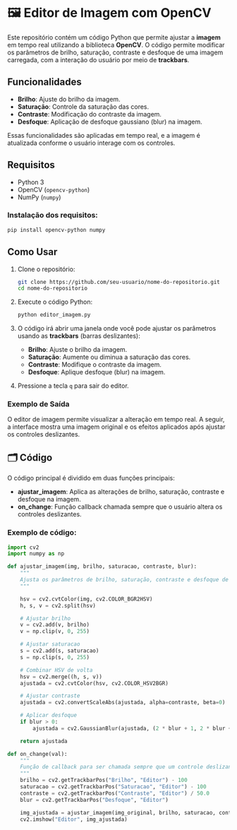 # 🖼 Editor de Imagem com OpenCV

Este repositório contém um código Python que permite ajustar a **imagem** em tempo real utilizando a biblioteca **OpenCV**. O código permite modificar os parâmetros de brilho, saturação, contraste e desfoque de uma imagem carregada, com a interação do usuário por meio de **trackbars**.

## Funcionalidades

- **Brilho**: Ajuste do brilho da imagem.
- **Saturação**: Controle da saturação das cores.
- **Contraste**: Modificação do contraste da imagem.
- **Desfoque**: Aplicação de desfoque gaussiano (blur) na imagem.

Essas funcionalidades são aplicadas em tempo real, e a imagem é atualizada conforme o usuário interage com os controles.

## Requisitos

- Python 3
- OpenCV (`opencv-python`)
- NumPy (`numpy`)

### Instalação dos requisitos:

```bash
pip install opencv-python numpy
```

## Como Usar

1. Clone o repositório:

    ```bash
    git clone https://github.com/seu-usuario/nome-do-repositorio.git
    cd nome-do-repositorio
    ```

2. Execute o código Python:

    ```bash
    python editor_imagem.py
    ```

3. O código irá abrir uma janela onde você pode ajustar os parâmetros usando as **trackbars** (barras deslizantes):
   - **Brilho**: Ajuste o brilho da imagem.
   - **Saturação**: Aumente ou diminua a saturação das cores.
   - **Contraste**: Modifique o contraste da imagem.
   - **Desfoque**: Aplique desfoque (blur) na imagem.

4. Pressione a tecla `q` para sair do editor.

### Exemplo de Saída

O editor de imagem permite visualizar a alteração em tempo real. A seguir, a interface mostra uma imagem original e os efeitos aplicados após ajustar os controles deslizantes.

## 🗂 Código

O código principal é dividido em duas funções principais:

- **ajustar_imagem**: Aplica as alterações de brilho, saturação, contraste e desfoque na imagem.
- **on_change**: Função callback chamada sempre que o usuário altera os controles deslizantes.

### Exemplo de código:

```python
import cv2
import numpy as np

def ajustar_imagem(img, brilho, saturacao, contraste, blur):
    """
    Ajusta os parâmetros de brilho, saturação, contraste e desfoque de uma imagem.
    """

    hsv = cv2.cvtColor(img, cv2.COLOR_BGR2HSV)
    h, s, v = cv2.split(hsv)

    # Ajustar brilho
    v = cv2.add(v, brilho)
    v = np.clip(v, 0, 255)

    # Ajustar saturacao
    s = cv2.add(s, saturacao)
    s = np.clip(s, 0, 255)

    # Combinar HSV de volta
    hsv = cv2.merge((h, s, v))
    ajustada = cv2.cvtColor(hsv, cv2.COLOR_HSV2BGR)

    # Ajustar contraste
    ajustada = cv2.convertScaleAbs(ajustada, alpha=contraste, beta=0)

    # Aplicar desfoque
    if blur > 0:
        ajustada = cv2.GaussianBlur(ajustada, (2 * blur + 1, 2 * blur + 1), 0)

    return ajustada

def on_change(val):
    """
    Função de callback para ser chamada sempre que um controle deslizante (trackbar) for alterado.
    """
    brilho = cv2.getTrackbarPos("Brilho", "Editor") - 100
    saturacao = cv2.getTrackbarPos("Saturacao", "Editor") - 100
    contraste = cv2.getTrackbarPos("Contraste", "Editor") / 50.0
    blur = cv2.getTrackbarPos("Desfoque", "Editor")

    img_ajustada = ajustar_imagem(img_original, brilho, saturacao, contraste, blur)
    cv2.imshow("Editor", img_ajustada)
```
